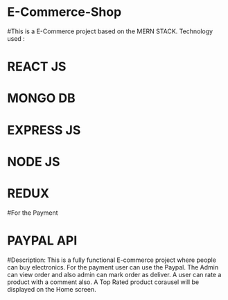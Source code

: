 # E-Commerce-Shop

#This is a E-Commerce project based on the MERN STACK.
Technology used :
# REACT JS
# MONGO DB
# EXPRESS JS
# NODE JS
# REDUX

#For the Payment 
# PAYPAL API

#Description:
This is a fully functional E-commerce project where people can buy electronics.
For the payment user can use the Paypal.
The Admin can view order and also admin can mark order as deliver.
A user can rate a product with a comment also.
A Top Rated product corausel will be displayed on the Home screen.
